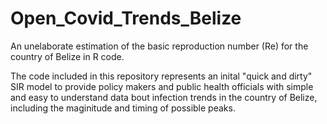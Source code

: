 # Open_Covid_Trends_Belize
An unelaborate estimation of the basic reproduction number (Re) for the country of Belize in R code.

The code included in this repository represents an inital "quick and dirty" SIR model to provide policy makers and public health officials with simple and easy to understand data bout infection trends in the country of Belize, including the maginitude and timing of possible peaks. 
